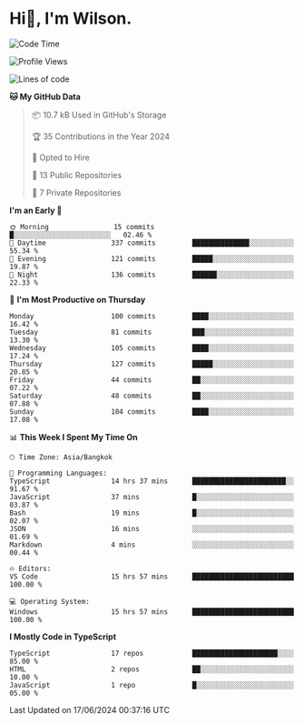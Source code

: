 # Hi👋, I'm Wilson.
<!--START_SECTION:waka-->
![Code Time](http://img.shields.io/badge/Code%20Time-1%2C476%20hrs%204%20mins-blue)

![Profile Views](http://img.shields.io/badge/Profile%20Views-0-blue)

![Lines of code](https://img.shields.io/badge/From%20Hello%20World%20I%27ve%20Written-277.6%20thousand%20lines%20of%20code-blue)

**🐱 My GitHub Data** 

> 📦 10.7 kB Used in GitHub's Storage 
 > 
> 🏆 35 Contributions in the Year 2024
 > 
> 💼 Opted to Hire
 > 
> 📜 13 Public Repositories 
 > 
> 🔑 7 Private Repositories 
 > 
**I'm an Early 🐤** 

```text
🌞 Morning                15 commits          █░░░░░░░░░░░░░░░░░░░░░░░░   02.46 % 
🌆 Daytime                337 commits         ██████████████░░░░░░░░░░░   55.34 % 
🌃 Evening                121 commits         █████░░░░░░░░░░░░░░░░░░░░   19.87 % 
🌙 Night                  136 commits         ██████░░░░░░░░░░░░░░░░░░░   22.33 % 
```
📅 **I'm Most Productive on Thursday** 

```text
Monday                   100 commits         ████░░░░░░░░░░░░░░░░░░░░░   16.42 % 
Tuesday                  81 commits          ███░░░░░░░░░░░░░░░░░░░░░░   13.30 % 
Wednesday                105 commits         ████░░░░░░░░░░░░░░░░░░░░░   17.24 % 
Thursday                 127 commits         █████░░░░░░░░░░░░░░░░░░░░   20.85 % 
Friday                   44 commits          ██░░░░░░░░░░░░░░░░░░░░░░░   07.22 % 
Saturday                 48 commits          ██░░░░░░░░░░░░░░░░░░░░░░░   07.88 % 
Sunday                   104 commits         ████░░░░░░░░░░░░░░░░░░░░░   17.08 % 
```


📊 **This Week I Spent My Time On** 

```text
🕑︎ Time Zone: Asia/Bangkok

💬 Programming Languages: 
TypeScript               14 hrs 37 mins      ███████████████████████░░   91.67 % 
JavaScript               37 mins             █░░░░░░░░░░░░░░░░░░░░░░░░   03.87 % 
Bash                     19 mins             █░░░░░░░░░░░░░░░░░░░░░░░░   02.07 % 
JSON                     16 mins             ░░░░░░░░░░░░░░░░░░░░░░░░░   01.69 % 
Markdown                 4 mins              ░░░░░░░░░░░░░░░░░░░░░░░░░   00.44 % 

🔥 Editors: 
VS Code                  15 hrs 57 mins      █████████████████████████   100.00 % 

💻 Operating System: 
Windows                  15 hrs 57 mins      █████████████████████████   100.00 % 
```

**I Mostly Code in TypeScript** 

```text
TypeScript               17 repos            █████████████████████░░░░   85.00 % 
HTML                     2 repos             ██░░░░░░░░░░░░░░░░░░░░░░░   10.00 % 
JavaScript               1 repo              █░░░░░░░░░░░░░░░░░░░░░░░░   05.00 % 
```




 Last Updated on 17/06/2024 00:37:16 UTC
<!--END_SECTION:waka-->
